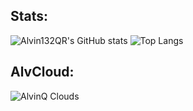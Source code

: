 ## Stats:
![Alvin132QR's GitHub stats](https://github-readme-stats.vercel.app/api?username=Alvin132QR&show_icons=true&theme=react)
![Top Langs](https://github-readme-stats.vercel.app/api/top-langs/?username=Alvin132QR&layout=compact&theme=react)

## AlvCloud:
![AlvinQ Clouds](https://alvcloud.vercel.app)
